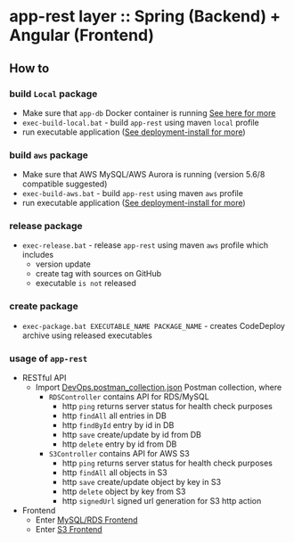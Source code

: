 # app-rest layer :: Spring (Backend) + Angular (Frontend)

## How to

### build `Local` package
* Make sure that `app-db` Docker container is running [See here for more](/app-db)
* `exec-build-local.bat` - build `app-rest` using maven `local` profile
* run executable application ([See deployment-install for more](https://docs.spring.io/spring-boot/docs/current/reference/html/deployment-install.html))
### build `aws` package
* Make sure that AWS MySQL/AWS Aurora is running (version 5.6/8 compatible suggested)
* `exec-build-aws.bat` - build `app-rest` using maven `aws` profile
* run executable application ([See deployment-install for more](https://docs.spring.io/spring-boot/docs/current/reference/html/deployment-install.html))
### release package
* `exec-release.bat` - release `app-rest` using maven `aws` profile which includes
  * version update
  * create tag with sources on GitHub
  * executable `is not` released
### create package
* `exec-package.bat EXECUTABLE_NAME PACKAGE_NAME` - creates CodeDeploy archive using released executables
### usage of `app-rest`
* RESTful API
  * Import [DevOps.postman_collection.json](/util-postman/DevOps.postman_collection.json) Postman collection, where
    * `RDSController` contains API for RDS/MySQL
      * http `ping` returns server status for health check purposes
      * http `findAll` all entries in DB
      * http `findById` entry by id in DB
      * http `save` create/update by id from DB
      * http `delete` entry by id from DB
    * `S3Controller` contains API for AWS S3
      * http `ping` returns server status for health check purposes
      * http `findAll` all objects in S3
      * http `save` create/update object by key in S3
      * http `delete` object by key from S3
      * http `signedUrl` signed url generation for S3 http action
* Frontend
  * Enter [MySQL/RDS Frontend](http://localhost:8080/app-rest/rds/index)
  * Enter [S3 Frontend](http://localhost:8080/app-rest/s3/index)